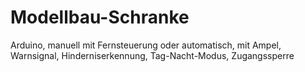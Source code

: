 # Modellbau-Schranke
Arduino, manuell mit Fernsteuerung oder automatisch, mit Ampel, Warnsignal, Hinderniserkennung, Tag-Nacht-Modus, Zugangssperre
